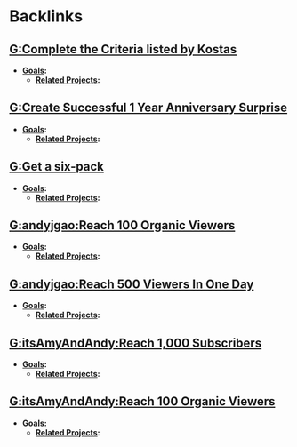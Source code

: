 
# Backlinks
## [G:Complete the Criteria listed by Kostas](<G:Complete the Criteria listed by Kostas.md>)
- **[Goals](<Goals.md>):**
    - **[Related Projects](<Related Projects.md>):**

## [G:Create Successful 1 Year Anniversary Surprise](<G:Create Successful 1 Year Anniversary Surprise.md>)
- **[Goals](<Goals.md>):**
    - **[Related Projects](<Related Projects.md>):**

## [G:Get a six-pack](<G:Get a six-pack.md>)
- **[Goals](<Goals.md>):**
    - **[Related Projects](<Related Projects.md>):**

## [G:andyjgao:Reach 100 Organic Viewers](<G:andyjgao:Reach 100 Organic Viewers.md>)
- **[Goals](<Goals.md>):**
    - **[Related Projects](<Related Projects.md>):**

## [G:andyjgao:Reach 500 Viewers In One Day](<G:andyjgao:Reach 500 Viewers In One Day.md>)
- **[Goals](<Goals.md>):**
    - **[Related Projects](<Related Projects.md>):**

## [G:itsAmyAndAndy:Reach 1,000 Subscribers](<G:itsAmyAndAndy:Reach 1,000 Subscribers.md>)
- **[Goals](<Goals.md>):**
    - **[Related Projects](<Related Projects.md>):**

## [G:itsAmyAndAndy:Reach 100 Organic Viewers](<G:itsAmyAndAndy:Reach 100 Organic Viewers.md>)
- **[Goals](<Goals.md>):**
    - **[Related Projects](<Related Projects.md>):**

